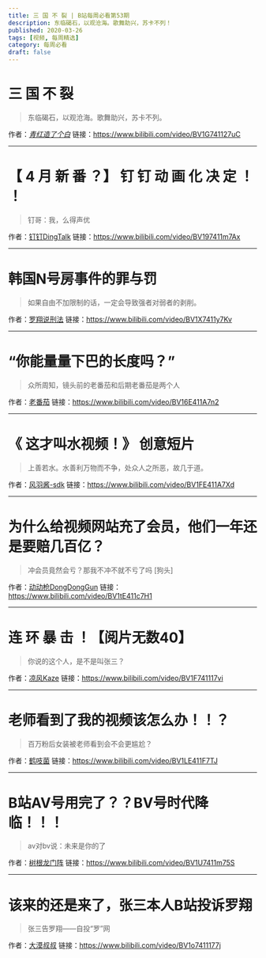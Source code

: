 ```yaml
---
title: 三 国 不 裂 | B站每周必看第53期
description: 东临碣石，以观沧海。歌舞助兴，苏卡不列！
published: 2020-03-26
tags: [视频, 每周精选]
category: 每周必看
draft: false
---
```


# 三   国   不   裂
> 东临碣石，以观沧海。歌舞助兴，苏卡不列。

作者：[_青红造了个白_](https://space.bilibili.com/21778075)
链接：https://www.bilibili.com/video/BV1G741127uC

---

# 【 4 月 新 番 ？】 钉 钉 动 画 化 决 定 ！ ！
> 钉哥：我，么得声优

作者：[钉钉DingTalk](https://space.bilibili.com/481393564)
链接：https://www.bilibili.com/video/BV197411m7Ax

---

# 韩国N号房事件的罪与罚
> 如果自由不加限制的话，一定会导致强者对弱者的剥削。

作者：[罗翔说刑法](https://space.bilibili.com/517327498)
链接：https://www.bilibili.com/video/BV1X7411y7Kv

---

# “你能量量下巴的长度吗？”
> 众所周知，镜头前的老番茄和后期老番茄是两个人

作者：[老番茄](https://space.bilibili.com/546195)
链接：https://www.bilibili.com/video/BV16E411A7n2

---

# 《 这才叫水视频！》 创意短片
> 上善若水。水善利万物而不争，处众人之所恶，故几于道。

作者：[风羽酱-sdk](https://space.bilibili.com/17466521)
链接：https://www.bilibili.com/video/BV1FE411A7Xd

---

# 为什么给视频网站充了会员，他们一年还是要赔几百亿？
> 冲会员竟然会亏？那我不冲不就不亏了吗 [狗头]

作者：[动动枪DongDongGun](https://space.bilibili.com/490494088)
链接：https://www.bilibili.com/video/BV1tE411c7H1

---

# 连 环 暴 击 ！【阅片无数40】
> 你说的这个人，是不是叫张三？

作者：[凉风Kaze](https://space.bilibili.com/14110780)
链接：https://www.bilibili.com/video/BV1F741117vi

---

# 老师看到了我的视频该怎么办！！？
> 百万粉后女装被老师看到会不会更尴尬？

作者：[鹤吱菌](https://space.bilibili.com/3353026)
链接：https://www.bilibili.com/video/BV1LE411F7TJ

---

# B站AV号用完了？？BV号时代降临！！！
> av对bv说：未来是你的了

作者：[树根龙门阵](https://space.bilibili.com/99336697)
链接：https://www.bilibili.com/video/BV1U7411m75S

---

# 该来的还是来了，张三本人B站投诉罗翔
> 张三告罗翔——自投“罗”网

作者：[大漠叔叔](https://space.bilibili.com/67141499)
链接：https://www.bilibili.com/video/BV1o7411177j

